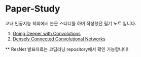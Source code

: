 # Paper-Study

교내 인공지능 학회에서 논문 스터디를 하며 작성했던 필기 노트 입니다.

1. [Going Deeper with Convolutions](https://github.com/better62/Paper-Study/blob/main/Going%20Deeper%20with%20Convolutions.pdf)
2. [Densely Connected Convolutional Networks](https://github.com/better62/Paper-Study/blob/main/Densely%20Connected%20Convolutional%20Networks.pdf)


** ResNet 발표자료는 코딥러닝 repository에서 확인 가능합니다!

